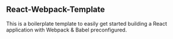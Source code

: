 ## React-Webpack-Template

This is a boilerplate template to easily get started building a React application with Webpack & Babel preconfigured.
